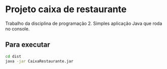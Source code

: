 
# Projeto caixa de restaurante

Trabalho da disciplina de programação 2.
Simples aplicação Java que roda no console.

## Para executar

```bash
cd dist
java -jar CaixaRestaurante.jar
```

